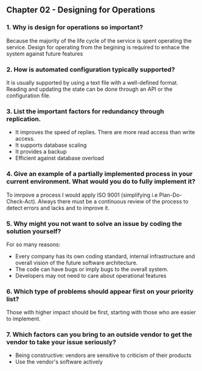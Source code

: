 ## Chapter 02 - Designing for Operations

### 1. Why is design for operations so important?
Because the majority of the life cycle of the service is spent operating the service. Design for operating from the begining is required to enhace the system against future features


### 2. How is automated configuration typically supported?
It is usually supported by using a text file with a well-defined format. Reading and updating the state can be done through an API or the configuration file.


### 3. List the important factors for redundancy through replication.
- It improves the speed of replies. There are more read access than write access.
- It supports database scaling 
- It provides a backup
- Efficient against database overload


### 4. Give an example of a partially implemented process in your current environment. What would you do to fully implement it?
To imrpove a process I would apply ISO 9001 (simplifying i.e Plan-Do-Check-Act). Always there must be a continuous review of the process to detect errors and lacks and to improve it.


### 5. Why might you not want to solve an issue by coding the solution yourself?
For so many reasons:
- Every company has its own coding standard, internal infrastructure and overall vision of the future software architecture.
- The code can have bugs or imply bugs to the overall system.
- Developers may not need to care about operational features 


### 6. Which type of problems should appear first on your priority list?
Those with higher impact should be first, starting with those who are easier to implement.


### 7. Which factors can you bring to an outside vendor to get the vendor to take your issue seriously?
- Being constructive: vendors are sensitive to criticism of their products
- Use the vendor's software actively
